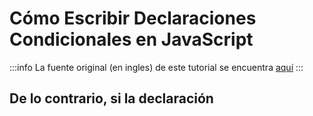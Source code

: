 # Cómo Escribir Declaraciones Condicionales en JavaScript

:::info
La fuente original (en ingles) de este tutorial se encuentra [aquí](https://www.digitalocean.com/community/tutorials/how-to-write-conditional-statements-in-javascript)
:::


## De lo contrario, si la declaración
